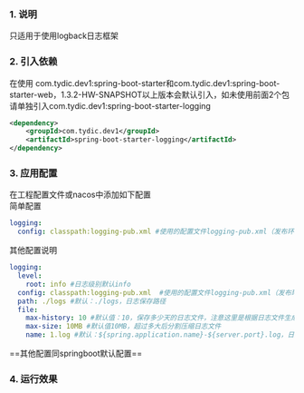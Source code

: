 ### 1. 说明
只适用于使用logback日志框架   

### 2. 引入依赖

在使用 com.tydic.dev1:spring-boot-starter和com.tydic.dev1:spring-boot-starter-web，1.3.2-HW-SNAPSHOT以上版本会默认引入，如未使用前面2个包请单独引入com.tydic.dev1:spring-boot-starter-logging
```xml
<dependency>
    <groupId>com.tydic.dev1</groupId>
    <artifactId>spring-boot-starter-logging</artifactId>
</dependency>
```

### 3. 应用配置
在工程配置文件或nacos中添加如下配置  
简单配置
```yaml
logging:
  config: classpath:logging-pub.xml #使用的配置文件logging-pub.xml（发布环境）或logging-dev.xml（发开环境），该配置文件在spring-boot-starter-logging包中

```
其他配置说明
```yaml
logging:
  level:
    root: info #日志级别默认info
  config: classpath:logging-pub.xml  #使用的配置文件logging-pub.xml（发布环境）或logging-dev.xml（发开环境），该配置文件在spring-boot-starter-logging包中
  path: ./logs #默认：./logs，日志保存路径
  file:
    max-history: 10 #默认值：10，保存多少天的日志文件，注意这里是根据日志文件生成日期来判断的，超过天数自动清除
    max-size: 10MB #默认值10MB，超过多大后分割压缩日志文件
    name: 1.log #默认：${spring.application.name}-${server.port}.log，日志文件名
```
==其他配置同springboot默认配置==

### 4. 运行效果

